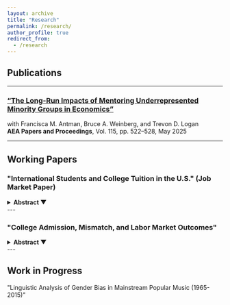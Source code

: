 ```yaml
---
layout: archive
title: "Research"
permalink: /research/
author_profile: true
redirect_from:
  - /research
---
```


## Publications

---

### [**“The Long-Run Impacts of Mentoring Underrepresented Minority Groups in Economics”**](https://www.aeaweb.org/articles?id=10.1257/pandp.20251075)  
with Francisca M. Antman, Bruce A. Weinberg, and Trevon D. Logan  
**AEA Papers and Proceedings**, Vol. 115, pp. 522–528, May 2025  

---

## Working Papers

### **"International Students and College Tuition in the U.S."** (Job Market Paper)

<details>
<summary><strong>Abstract ▼</strong></summary>
<br>
This paper examines how growth in international undergraduate enrollment affects both sticker-price and net-price tuition at U.S. PhD-granting institutions. Leveraging the relaxation of U.S. visa policy and the appreciation of the Chinese yuan as natural experiments that drove a rise in Chinese undergraduate enrollment beginning in 2005, I use institution-level panel data from 2000 to 2019 and employ difference-in-differences and instrumental variable approaches to identify the causal effects of rising international undergraduate enrollment on tuition outcomes. I find that increases in international undergraduate enrollment raise out-of-state sticker-price tuition at nonprofit public PhD-granting universities but reduce it at nonprofit private PhD-granting institutions. Nonprofit private PhD-granting institutions with greater exposure to international undergraduate enrollment growth also experience reductions in average net-price tuition, while nonprofit public PhD-granting institutions show no significant change. These divergent responses highlight differing institutional priorities: private nonprofit universities appear to prioritize school quality and student subsidization, while public institutions emphasize in-state access and budget stability. The findings suggest that domestic students at nonprofit private universities benefit more from international undergraduate student growth than their counterparts at nonprofit public institutions.
</details>
---

### **"College Admission, Mismatch, and Labor Market Outcomes"**

<details>
<summary><strong>Abstract ▼</strong></summary>
<br>

This paper estimates the effects of China's college admission reform on students' labor market outcomes. The reform, implemented in 26 of 34 provinces, aimed to reduce the mismatch between student ability and college quality. Using individual-level data with detailed labor market information, the study finds that the reform had no significant impact on affected students' log yearly labor income.

</details>
---

## Work in Progress

"Linguistic Analysis of Gender Bias in Mainstream Popular Music (1965-2015)"
